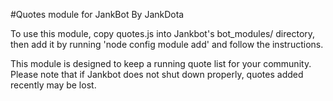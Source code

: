 #Quotes module for JankBot
By JankDota

To use this module, copy quotes.js into Jankbot's bot_modules/ directory, then
add it by running 'node config module add' and follow the instructions.

This module is designed to keep a running quote list for your community. Please
note that if Jankbot does not shut down properly, quotes added recently may be
lost.